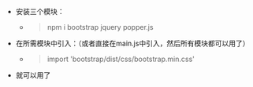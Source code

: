 - 安装三个模块：

  - > npm i bootstrap jquery popper.js

- 在所需模块中引入：（或者直接在main.js中引入，然后所有模块都可以用了）

  - > import 'bootstrap/dist/css/bootstrap.min.css'

- 就可以用了